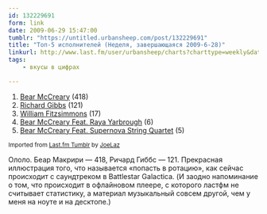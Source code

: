 ```yaml
---
id: 132229691
form: link
date: 2009-06-29 15:47:00
tumblr: "https://untitled.urbansheep.com/post/132229691"
title: "Топ-5 исполнителей (Неделя, завершающаяся 2009-6-28)"
linkurl: http://www.last.fm/user/urbansheep/charts?charttype=weekly&date_to=1246190400
tags:
    - вкусы в цифрах

---
```

<ol><li>
<a rel="nofollow" target="_blank" href="http://www.last.fm/music/Bear+McCreary">Bear McCreary</a>&nbsp;(418)</li>
<li>
<a rel="nofollow" target="_blank" href="http://www.last.fm/music/Richard+Gibbs">Richard Gibbs</a>&nbsp;(121)</li>
<li>
<a rel="nofollow" target="_blank" href="http://www.last.fm/music/William+Fitzsimmons">William Fitzsimmons</a>&nbsp;(17)</li>
<li>
<a rel="nofollow" target="_blank" href="http://www.last.fm/music/Bear+McCreary+Feat.+Raya+Yarbrough">Bear McCreary Feat. Raya Yarbrough</a>&nbsp;(6)</li>
<li>
<a rel="nofollow" target="_blank" href="http://www.last.fm/music/Bear+McCreary+Feat.+Supernova+String+Quartet">Bear McCreary Feat. Supernova String Quartet</a>&nbsp;(5)</li>
</ol><p><small>Imported from <a rel="nofollow" target="_blank" href="http://joelaz.com/post/23488847/last-fm-tumblr-weekly-top-artists">Last.fm Tumblr</a> by <a rel="nofollow" target="_blank" href="http://joelaz.com">JoeLaz</a></small></p>

<p>Ололо. Беар Макрири — 418, Ричард Гиббс — 121. Прекрасная иллюстрация того, что называется «попасть в ротацию», как сейчас происходит с саундтреком в Battlestar Galactica. (И заодно напоминание о том, что происходит в офлайновом плеере, с которого ластфм не считывает статистику, а материал музыкальный совсем другой, чем у меня на ноуте и на десктопе.)</p>
